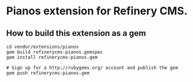 # Pianos extension for Refinery CMS.

## How to build this extension as a gem

    cd vendor/extensions/pianos
    gem build refinerycms-pianos.gemspec
    gem install refinerycms-pianos.gem

    # Sign up for a http://rubygems.org/ account and publish the gem
    gem push refinerycms-pianos.gem